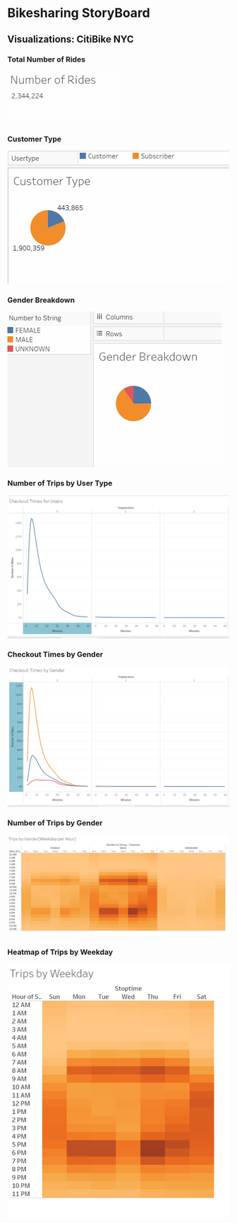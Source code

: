 # Bikesharing StoryBoard


## Visualizations: CitiBike NYC 


### Total Number of Rides
![](https://github.com/MarielaKaradzhova/bikesharing/blob/main/resources/number_rides.png)


### Customer Type
![](https://github.com/MarielaKaradzhova/bikesharing/blob/main/resources/customer_type.png)


### Gender Breakdown

![](https://github.com/MarielaKaradzhova/bikesharing/blob/main/resources/gender_breakdown.png)



### Number of Trips by User Type
![](https://github.com/MarielaKaradzhova/bikesharing/blob/main/resources/trips_users.png)


### Checkout Times by Gender
![](https://github.com/MarielaKaradzhova/bikesharing/blob/main/resources/checkout_gender.png)



### Number of Trips by Gender
![](https://github.com/MarielaKaradzhova/bikesharing/blob/main/resources/trips_gender.png)



### Heatmap of Trips by Weekday
![](https://github.com/MarielaKaradzhova/bikesharing/blob/main/resources/heatmap_week.png)

